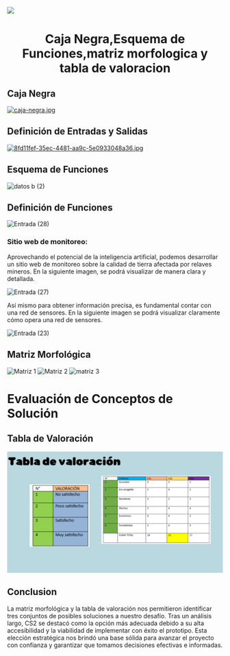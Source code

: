<p align="left">
  <img src="https://semanadelcannabis.cayetano.edu.pe/assets/img/logo-upch.png" width="200">
  <h1 align="center">Caja Negra,Esquema de Funciones,matriz morfologica y tabla de valoracion </h1>
</p>

## Caja Negra




[![caja-negra.jpg](https://i.postimg.cc/HxzS7cNb/caja-negra.jpg)](https://postimg.cc/0M6GTQPN)

## Definición de Entradas y Salidas 

[![8fd11fef-35ec-4481-aa9c-5e0933048a36.jpg](https://i.postimg.cc/pdSvdZSw/8fd11fef-35ec-4481-aa9c-5e0933048a36.jpg)](https://postimg.cc/cKf29Q0h)

## Esquema de Funciones

![datos b (2)](https://github.com/lucero-zamora/Grupo3-FdD/assets/165912612/9b6ffe66-6757-4383-9432-95faa438e1fb)


## Definición de Funciones

![Entrada (28)](https://github.com/lucero-zamora/Grupo3-FdD/assets/166184502/cc042da8-1b46-4dfa-b3f9-2cf05872b336)

### Sitio web de monitoreo:

Aprovechando el potencial de la inteligencia artificial, podemos desarrollar un sitio web de monitoreo sobre la calidad de tierra afectada por relaves mineros. En la siguiente imagen, se podrá visualizar de manera clara y detallada.

![Entrada (27)](https://github.com/lucero-zamora/Grupo3-FdD/assets/166184502/92415add-a743-46b3-a626-1f147dc8b9f8)

Así mismo para obtener información precisa, es fundamental contar con una red de sensores. En la siguiente imagen se podrá visualizar claramente cómo opera una red de sensores.

![Entrada (23)](https://github.com/lucero-zamora/Grupo3-FdD/assets/166184502/f931aaa0-497c-427f-bdb9-afe6703e110e)

## Matriz Morfológica 




![Matriz 1](https://github.com/lucero-zamora/Grupo3-FdD/assets/165912612/8a52f766-61ce-46d5-88c5-8e6d59b0399e)
![Matriz 2](https://github.com/lucero-zamora/Grupo3-FdD/assets/165912612/f97b0427-811a-4dbb-bb2c-6f158ef57de9)
![matriz 3](https://github.com/lucero-zamora/Grupo3-FdD/assets/165912612/ce799db4-0b97-4e8e-955f-5a4852a5ea0f)




# Evaluación de Conceptos de Solución

## Tabla de Valoración
![](https://github.com/lucero-zamora/Grupo3-FdD/blob/main/FdD/IMAGENES/datos%20b%20(1).png)
## Conclusion
La matriz morfológica y la tabla de valoración nos permitieron identificar tres conjuntos de posibles soluciones a nuestro desafío. Tras un análisis largo, CS2 se destacó como la opción más adecuada debido a su alta accesibilidad y la viabilidad de implementar con éxito el prototipo. Esta elección estratégica nos brindó una base sólida para avanzar el proyecto con confianza y garantizar que tomamos decisiones efectivas e informadas.

